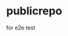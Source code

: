# publicrepo
for e2e test

























































































































































































































































































































































































































































































































































































































































































































































































































































































































































































































































































































































































































































































































































































































































































































































































































































































































































































































































































































































































































































































































































































































































































































































































































































































































































